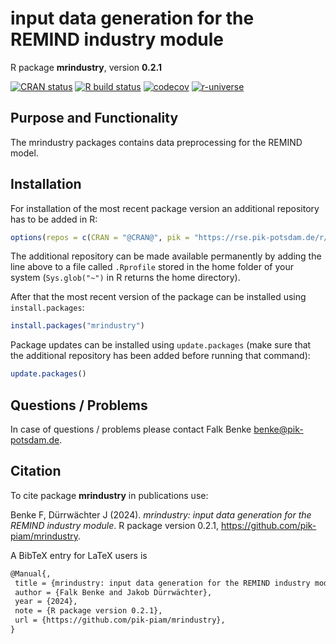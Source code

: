 # input data generation for the REMIND industry module

R package **mrindustry**, version **0.2.1**

[![CRAN status](https://www.r-pkg.org/badges/version/mrindustry)](https://cran.r-project.org/package=mrindustry)  [![R build status](https://github.com/pik-piam/mrindustry/workflows/check/badge.svg)](https://github.com/pik-piam/mrindustry/actions) [![codecov](https://codecov.io/gh/pik-piam/mrindustry/branch/master/graph/badge.svg)](https://app.codecov.io/gh/pik-piam/mrindustry) [![r-universe](https://pik-piam.r-universe.dev/badges/mrindustry)](https://pik-piam.r-universe.dev/builds)

## Purpose and Functionality

The mrindustry packages contains data preprocessing for the
    REMIND model.


## Installation

For installation of the most recent package version an additional repository has to be added in R:

```r
options(repos = c(CRAN = "@CRAN@", pik = "https://rse.pik-potsdam.de/r/packages"))
```
The additional repository can be made available permanently by adding the line above to a file called `.Rprofile` stored in the home folder of your system (`Sys.glob("~")` in R returns the home directory).

After that the most recent version of the package can be installed using `install.packages`:

```r 
install.packages("mrindustry")
```

Package updates can be installed using `update.packages` (make sure that the additional repository has been added before running that command):

```r 
update.packages()
```

## Questions / Problems

In case of questions / problems please contact Falk Benke <benke@pik-potsdam.de>.

## Citation

To cite package **mrindustry** in publications use:

Benke F, Dürrwächter J (2024). _mrindustry: input data generation for the REMIND industry module_. R package version 0.2.1, <https://github.com/pik-piam/mrindustry>.

A BibTeX entry for LaTeX users is

 ```latex
@Manual{,
  title = {mrindustry: input data generation for the REMIND industry module},
  author = {Falk Benke and Jakob Dürrwächter},
  year = {2024},
  note = {R package version 0.2.1},
  url = {https://github.com/pik-piam/mrindustry},
}
```
